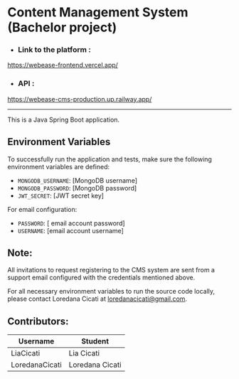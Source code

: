 # Content Management System (Bachelor project)

- ### Link to the platform :
<https://webease-frontend.vercel.app/>

  - ### API :
<https://webease-cms-production.up.railway.app/>

------------------------------------------------------------------------------------------

This is a Java Spring Boot application.

## Environment Variables
To successfully run the application and tests, make sure the following environment variables are defined:

- `MONGODB_USERNAME`: [MongoDB username]
- `MONGODB_PASSWORD`: [MongoDB password]
- `JWT_SECRET`: [JWT secret key]

For email configuration:

- `PASSWORD`: [ email account password]
- `USERNAME`: [email account username]

## Note:  
All invitations to request registering to the CMS system are sent from a support email configured with the credentials mentioned above.

For all necessary environment variables to run the source code locally, please contact Loredana Cicati at loredanacicati@gmail.com.

## Contributors:

| Username       | Student              |
| ----------     | -------------------- |
| LiaCicati      | Lia Cicati           |
| LoredanaCicati | Loredana Cicati      |
